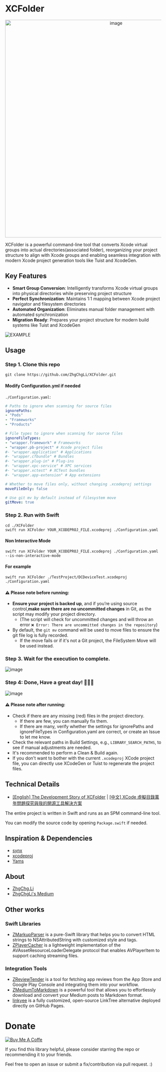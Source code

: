 # XCFolder

<p align="center">
  <img width="700" alt="image" src="https://github.com/user-attachments/assets/27df3d5c-0ad8-46aa-842d-10aaf0bbaeb0" />
</p>

XCFolder is a powerful command-line tool that converts Xcode virtual groups into actual directories(associated folder), reorganizing your project structure to align with Xcode groups and enabling seamless integration with modern Xcode project generation tools like Tuist and XcodeGen.

## Key Features
- **Smart Group Conversion**: Intelligently transforms Xcode virtual groups into physical directories while preserving project structure
- **Perfect Synchronization**: Maintains 1:1 mapping between Xcode project navigator and filesystem directories
- **Automated Organization**: Eliminates manual folder management with automated synchronization
- **Migration Ready**: Prepares your project structure for modern build systems like Tuist and XcodeGen

![EXAMPLE](https://github.com/user-attachments/assets/aa099b5a-191b-42a0-b7f9-2005d5ca4b90)


## Usage
### Step 1. Clone this repo
```
git clone https://github.com/ZhgChgLi/XCFolder.git
```

#### Modify Configuration.yml if needed
`./Configuration.yaml`:

```yaml
# Paths to ignore when scanning for source files
ignorePaths:
- "Pods"
- "Frameworks"
- "Products"

# File types to ignore when scanning for source files
ignoreFileTypes:
- "wrapper.framework" # Frameworks
- "wrapper.pb-project" # Xcode project files
#- "wrapper.application" # Applications
#- "wrapper.cfbundle" # Bundles
#- "wrapper.plug-in" # Plug-ins
#- "wrapper.xpc-service" # XPC services
#- "wrapper.xctest" # XCTest bundles
#- "wrapper.app-extension" # App extensions

# Whether to move files only, without changing .xcodeproj settings
moveFileOnly: false

# Use git mv by default instead of filesystem move
gitMove: true
```

### Step 2. Run with Swift
```
cd ./XCFolder
swift run XCFolder YOUR_XCODEPROJ_FILE.xcodeproj ./Configuration.yaml
```
#### Non Interactive Mode
```
swift run XCFolder YOUR_XCODEPROJ_FILE.xcodeproj ./Configuration.yaml --is-non-interactive-mode
```
#### For example
```
swift run XCFolder ./TestProject/DCDeviceTest.xcodeproj ./Configuration.yaml
```

#### **⚠️ Please note before running:**
- **Ensure your project is backed up**, and if you’re using source control,**make sure there are no uncommitted changes** in Git, as the script may modify your project directory.
  - (The script will check for uncommitted changes and will throw an error `❌ Error: There are uncommitted changes in the repository`)
- By default, the `git mv` command will be used to move files to ensure the git file log is fully recorded.
  - If the move fails or if it's not a Git project, the FileSystem Move will be used instead.

### Step 3. Wait for the execution to complete.

![image](https://github.com/user-attachments/assets/e8e6a4fe-5bf7-40f5-8d17-521a42da97b4)

### Step 4: Done, Have a great day! 🚀🚀🚀

![image](https://github.com/user-attachments/assets/65025508-a309-4249-b63d-de5148f8203b)

#### **⚠️ Please note after running:**
- Check if there are any missing (red) files in the project directory.
  - If there are few, you can manually fix them.
  - If there are many, verify whether the settings for ignorePaths and ignoreFileTypes in Configuration.yaml are correct, or create an Issue to let me know.
- Check the relevant paths in Build Settings, e.g., `LIBRARY_SEARCH_PATHS`, to see if manual adjustments are needed.
- It's recommended to perform a Clean & Build again.
- If you don't want to bother with the current `.xcodeproj` XCode project file, you can directly use XCodeGen or Tuist to regenerate the project files.


## Technical Details

- [\[English\] The Development Story of XCFolder](https://zhgchg.li/posts/fd719053b376_en/) | [\[中文\] XCode 虛擬目錄萬年問題探究與我的開源工具解決方案](https://zhgchg.li/posts/fd719053b376/)

The entire project is written in Swift and runs as an SPM command-line tool.

You can modify the source code by opening `Package.swift` if needed.

## Inspiration & Dependencies
- [synx](https://github.com/venmo/synx)
- [xcodeproj](https://github.com/tuist/xcodeproj)
- [Yams](https://github.com/jpsim/Yams)

## About
- [ZhgChg.Li](https://zhgchg.li/)
- [ZhgChgLi's Medium](https://blog.zhgchg.li/)

## Other works
### Swift Libraries
- [ZMarkupParser](https://github.com/ZhgChgLi/ZMarkupParser) is a pure-Swift library that helps you to convert HTML strings to NSAttributedString with customized style and tags.
- [ZPlayerCacher](https://github.com/ZhgChgLi/ZPlayerCacher) is a lightweight implementation of the AVAssetResourceLoaderDelegate protocol that enables AVPlayerItem to support caching streaming files.

### Integration Tools
- [ZReviewTender](https://github.com/ZhgChgLi/ZReviewTender) is a tool for fetching app reviews from the App Store and Google Play Console and integrating them into your workflow.
- [ZMediumToMarkdown](https://github.com/ZhgChgLi/ZMediumToMarkdown) is a powerful tool that allows you to effortlessly download and convert your Medium posts to Markdown format.
- [linkyee](https://github.com/ZhgChgLi/linkyee) is a fully customized, open-source LinkTree alternative deployed directly on GitHub Pages.



# Donate

[![Buy Me A Coffe](https://img.buymeacoffee.com/button-api/?text=Buy%20me%20a%20beer!&emoji=%F0%9F%8D%BA&slug=zhgchgli&button_colour=FFDD00&font_colour=000000&font_family=Bree&outline_colour=000000&coffee_colour=ffffff)](https://www.buymeacoffee.com/zhgchgli)

If you find this library helpful, please consider starring the repo or recommending it to your friends.

Feel free to open an issue or submit a fix/contribution via pull request. :)
